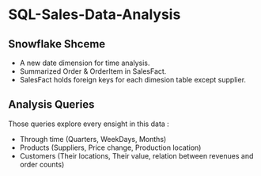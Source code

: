 # SQL-Sales-Data-Analysis
## Snowflake Shceme 
+ A new date dimension for time analysis.
+ Summarized Order & OrderItem in SalesFact.
+ SalesFact holds foreign keys for each dimesion table except supplier.
## Analysis Queries
Those queries explore every ensight in this data :
+ Through time (Quarters, WeekDays, Months)
+ Products (Suppliers, Price change, Production location)
+ Customers (Their locations, Their value, relation between revenues and order counts) 



